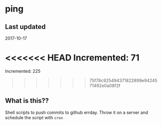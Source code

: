 # ping

## Last updated
2017-10-17

<<<<<<< HEAD
Incremented: 71
=======
Incremented: 225
>>>>>>> 75f78c925494371822899e9424571492e0a08f2f

## What is this?? 
Shell scripts to push commits to github errday. Throw it on a server and schedule the script with `cron`

